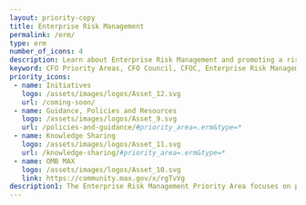 ```yaml
---
layout: priority-copy
title: Enterprise Risk Management
permalink: /erm/
type: erm
number_of_icons: 4
description: Learn about Enterprise Risk Management and promoting a risk-aware culture across the federal government.
keyword: CFO Priority Areas, CFO Council, CFOC, Enterprise Risk Management, ERM
priority_icons: 
 - name: Initiatives
   logo: /assets/images/logos/Asset_12.svg
   url: /coming-soon/
 - name: Guidance, Policies and Resources
   logo: /assets/images/logos/Asset_9.svg
   url: /policies-and-guidance/#priority_area=.erm&type=*
 - name: Knowledge Sharing
   logo: /assets/images/logos/Asset_11.svg
   url: /knowledge-sharing/#priority_area=.erm&type=*
 - name: OMB MAX
   logo: /assets/images/logos/Asset_10.svg
   link: https://community.max.gov/x/rgTvVg
description1: The Enterprise Risk Management Priority Area focuses on promoting and facilitating a risk-aware culture across the federal government through comprehensive strategy-setting supported by quality data.
---
```


